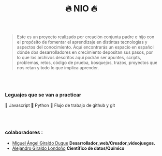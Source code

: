 
<h1 align="center">
  <br/>
  🔥 NIO 🔥
  <br>
</h1>
 <br>
 <br>

>Este es un proyecto realizado por creación conjunta padre e hijo con el propósito de fomentar el aprendizaje en distintas tecnologías y aspectos del conocimiento. Aquí encontrarás un espacio en español dónde dos desarrolladores en crecimiento depositan sus pasos, por lo que los archivos descritos aquí podrán ser apuntes, scripts, problemas, retos, código de prueba, bosquejos, trazos, proyectos que nos retan y todo lo que implica aprender.

<br>
<br>

 ### Leguajes que se van a practicar 
 🏮 Javascript
 🏮 Python
 🏮 Flujo de trabajo de github y git
 
 <br>
 <br>

### colaboradores :

* [Miguel Ángel Giraldo Duque](https://www.facebook.com/miguel.giraldo.9484)  **Desarrollador_web/Creador_videojuegos.**
* [Alejandro Giraldo Londoño](https://www.facebook.com/elia.trix/) **Científico de datos/Químico**






